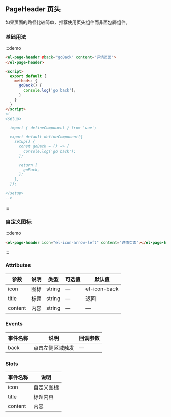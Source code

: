 ## PageHeader 页头

如果页面的路径比较简单，推荐使用页头组件而非面包屑组件。

### 基础用法

:::demo
```html
<el-page-header @back="goBack" content="详情页面">
</el-page-header>

<script>
  export default {
    methods: {
      goBack() {
        console.log('go back');
      }
    }
  }
</script>
<!--
<setup>

  import { defineComponent } from 'vue';

  export default defineComponent({
    setup() {
      const goBack = () => {
        console.log('go back');
      };

      return {
        goBack,
      };
    },
  });

</setup>
-->
```
:::

### 自定义图标

:::demo
```html
<el-page-header icon="el-icon-arrow-left" content="详情页面"></el-page-header>
```
:::

### Attributes
| 参数      | 说明          | 类型      | 可选值                           | 默认值  |
|---------- |-------------- |---------- |------------------------------ | ------ |
| icon     | 图标           | string    |  —                            | el-icon-back   |
| title     | 标题           | string    |  —                            | 返回   |
| content   | 内容           | string    |  —                            | —      |


### Events
| 事件名称   | 说明           | 回调参数   |
|---------- |-------------- |---------- |
| back      | 点击左侧区域触发 | —        |

### Slots
| 事件名称    | 说明         |
|---------- |------------- |
| icon     | 自定义图标      |
| title     | 标题内容      |
| content   | 内容         |
